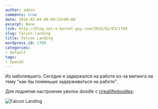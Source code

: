 ```yaml
---
author: admin
comments: true
date: 2016-02-04 06:09:53+00:00
excerpt: None
link: http://blog.not-a-kernel-guy.com/2016/02/03/1789
slug: falcon-landing
title: Falcon Landing
wordpress_id: 1789
categories:
- default
tags:
- SpaceX
---
```


Из наболевшего. Сегодня я задержался на работе из-за митинга на тему "как-бы поменьше задерживаться на работе". 

Для поднятия настроения уволок doodle c [r/reallifedoodles](https://www.reddit.com/r/reallifedoodles):

![Falcon Landing](https://giant.gfycat.com/HandyCleverAustralianshelduck.gif)
